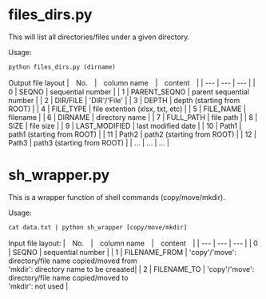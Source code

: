 # files_dirs.py
This will list all directories/files under a given directory.

Usage:
```
python files_dirs.py (dirname)
```

Output file layout
 |　No.　|　column name　|　content　|
 | --- | --- | --- |
 | 0 | SEQNO | sequential number |
 | 1 | PARENT_SEQNO | parent sequential number |
 | 2 | DIR/FILE | 'DIR'/'File' |
 | 3 | DEPTH | depth (starting from ROOT) |
 | 4 | FILE_TYPE | file extention (xlsx, txt, etc) |
 | 5 | FILE_NAME | filename |
 | 6 | DIRNAME | directory name |
 | 7 | FULL_PATH | file path |
 | 8 | SIZE | file size |
 | 9 | LAST_MODIFIED | last modified date |
 | 10 | Path1 | path1 (starting from ROOT) |
 | 11 | Path2 | path2 (starting from ROOT) |
 | 12 | Path3 | path3 (starting from ROOT) |
 | ... | ... | ... | 

# sh_wrapper.py
This is a wrapper function of shell commands (copy/move/mkdir).

Usage:
```
cat data.txt | python sh_wrapper [copy/move/mkdir]
```

Input file layout:
 |　No.　|　column name　|　content　|
 | --- | --- | --- |
 | 0 | SEQNO | sequential number |
 | 1 | FILENAME_FROM | 'copy'/'move': directory/file name copied/moved from <br> 'mkdir': directory name to be creaated|
 | 2 | FILENAME_TO | 'copy'/'move': directory/file name copied/moved to <br> 'mkdir': not used |
 
